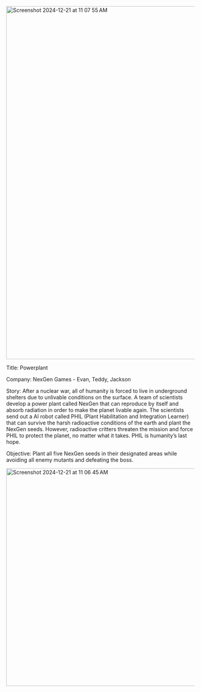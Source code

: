 
<img width="942" alt="Screenshot 2024-12-21 at 11 07 55 AM" src="https://github.com/user-attachments/assets/cbb895b8-6e6c-49b8-8cfe-22e559ef8ab7" />

Title: Powerplant

Company: NexGen Games - Evan, Teddy, Jackson

Story:
	After a nuclear war, all of humanity is forced to live in underground shelters due to unlivable conditions on the surface. A team of scientists develop a power plant called NexGen that can reproduce by itself and absorb radiation in order to make the planet livable again. The scientists send out a AI robot called PHIL (Plant Habilitation and Integration Learner) that can survive the harsh radioactive conditions of the earth and plant the NexGen seeds. However, radioactive critters threaten the mission and force PHIL to protect the planet, no matter what it takes. PHIL is humanity’s last hope.

Objective: Plant all five NexGen seeds in their designated areas while avoiding all enemy mutants and defeating the boss.

<img width="581" alt="Screenshot 2024-12-21 at 11 06 45 AM" src="https://github.com/user-attachments/assets/30e8b519-d866-40aa-8031-31714143f209" />
